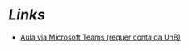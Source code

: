# _Links_

- [Aula via Microsoft Teams (requer conta da UnB)](https://web.microsoftstream.com/video/8f6e1c17-0284-4d5b-b2c8-7cac4d7acf5c)
